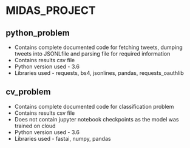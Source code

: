 # MIDAS_PROJECT

## python_problem
- Contains complete documented code for fetching tweets, dumping tweets into JSONLfile and parsing file for required information
- Contains results csv file
- Python version used - 3.6
- Libraries used - requests, bs4, jsonlines, pandas, requests_oauthlib

## cv_problem
- Contains complete documented code for classification problem
- Contains results csv file
- Does not contain jupyter notebook checkpoints as the model was trained on cloud
- Python version used - 3.6
- Libraries used - fastai, numpy, pandas
